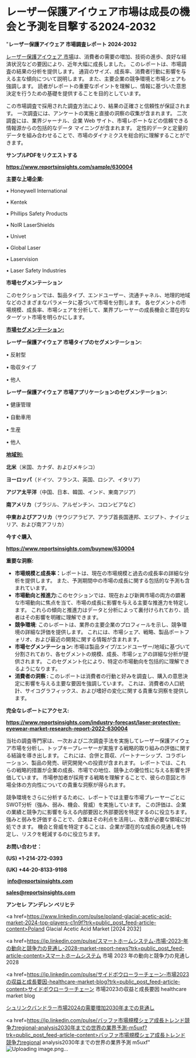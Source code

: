 # レーザー保護アイウェア市場は成長の機会と予測を目撃する2024-2032

"<strong>レーザー保護アイウェア 市場調査レポート 2024-2032</strong>

<a href=https://www.reportsinsights.com/sample/630004>レーザー保護アイウェア 市場</a>は、消費者の需要の増加、技術の進歩、良好な経済状況などの要因により、近年大幅に成長しました。 このレポートは、市場調査の結果の分析を提供します。 通貨のサイズ、成長率、消費者行動に影響を与える主な傾向について説明します。 また、主要企業の競争環境と市場シェアも強調します。 読者がレポートの重要なポイントを理解し、情報に基づいた意思決定を行うための基礎を提供することを目的としています。

この市場調査で採用された調査方法により、結果の正確さと信頼性が保証されます。 一次調査には、アンケートの実施と直接の洞察の収集が含まれます。 二次調査には、業界ジャーナル、企業 Web サイト、市場レポートなどの信頼できる情報源からの包括的なデータ マイニングが含まれます。 定性的データと定量的データを組み合わせることで、市場のダイナミクスを総合的に理解することができます。

<strong><b>サンプルPDFをリクエストする</b></strong>

<a href=https://www.reportsinsights.com/sample/630004><strong><u>https://www.reportsinsights.com/sample/630004</u></strong></a>

<strong>主要な上場企業:</strong>

• Honeywell International

• Kentek

• Phillips Safety Products

• NoIR LaserShields

• Univet

• Global Laser

• Laservision

• Laser Safety Industries

<strong>市場セグメンテーション</strong>

このセクションでは、製品タイプ、エンドユーザー、流通チャネル、地理的地域などのさまざまなパラメータに基づいて市場を分割します。 各セグメントの市場規模、成長率、市場シェアを分析して、業界プレーヤーの成長機会と潜在的なターゲット市場を明らかにします。

<strong><u>市場セグメンテーション</u></strong><strong><u>:</u></strong>

<strong>レーザー保護アイウェア 市場タイプのセグメンテーション:</strong>

• 反射型

• 吸収タイプ

• 他人

<strong>レーザー保護アイウェア 市場アプリケーションのセグメンテーション:</strong>

• 健康管理

• 自動車用

• 生産

• 他人

<strong><u>地域別</u></strong><strong><u>:</u></strong>

<strong>北米</strong>（米国、カナダ、およびメキシコ）

<strong>ヨーロッパ</strong>（ドイツ、フランス、英国、ロシア、イタリア）

<strong>アジア太平洋</strong>（中国、日本、韓国、インド、東南アジア）

<strong>南アメリカ</strong>（ブラジル、アルゼンチン、コロンビアなど）

<strong>中東およびアフリカ</strong>（サウジアラビア、アラブ首長国連邦、エジプト、ナイジェリア、および南アフリカ）

<strong>今すぐ購入</strong>

<a href=https://www.reportsinsights.com/buynow/630004><strong><u>https://www.reportsinsights.com/buynow/630004</u></strong></a>

<strong>重要な洞察:</strong>
<ul>
  <li><strong>市場規模と成長率：</strong>レポートは、現在の市場規模と過去の成長率の詳細な分析を提供します。 また、予測期間中の市場の成長に関する包括的な予測も含まれています。</li>
  <li><strong>市場動向と推進力:</strong>このセクションでは、現在および新興市場の両方の顕著な市場動向に焦点を当て、市場の成長に影響を与える主要な推進力を特定します。 これらの傾向と推進力はデータと分析によって裏付けられており、読者はその影響を明確に理解できます。</li>
  <li><strong>競争環境</strong>: このレポートは、業界の主要企業のプロフィールを示し、競争環境の詳細な評価を提供します。 これには、市場シェア、戦略、製品ポートフォリオ、および最近の開発に関する情報が含まれます。</li>
  <li><strong>市場セグメンテーション: </strong>市場は製品タイプ/エンドユーザー/地域に基づいて分割されており、各セグメントの規模、成長、市場シェアの詳細な分析が提供されます。 このセグメント化により、特定の市場動向を包括的に理解できるようになります。</li>
  <li><strong>消費者の洞察 : </strong>このレポートは消費者の行動と好みを調査し、購入の意思決定に影響を与える主要な要因を強調しています。 これは、消費者の人口統計、サイコグラフィックス、および嗜好の変化に関する貴重な洞察を提供します。</li>
</ul>
<strong>完全なレポートにアクセス:</strong>

<a href=https://www.reportsinsights.com/industry-forecast/laser-protective-eyewear-market-research-report-2022-630004><strong><u><b>https://www.reportsinsights.com/industry-forecast/laser-protective-eyewear-market-research-report-2022-630004</b></u></strong></a>

当社の調査専門家は、一次および二次調査手法を実施してレーザー保護アイウェア市場を分析し、トップキープレーヤーが実施する戦略的取り組みの評価に関する結論を導き出します。 これには、合併と買収、パートナーシップ、コラボレーション、製品の発売、研究開発への投資が含まれます。 レポートでは、これらの戦略的措置が企業の成長、市場での地位、競争上の優位性に与える影響を評価しています。 市場参加者が採用する戦略を理解することで、彼らの意図と市場全体の方向性についての貴重な洞察が得られます。

競争環境をさらに分析するために、レポートでは主要な市場プレーヤーごとにSWOT分析（強み、弱み、機会、脅威）を実施しています。 この評価は、企業の業績と競争力に影響を与える内部要因と外部要因を特定するのに役立ちます。 強みと弱みを評価することで、企業はその利点を活用し、改善が必要な領域に対処できます。 機会と脅威を特定することは、企業が潜在的な成長の見通しを特定し、リスクを軽減するのに役立ちます。

<strong>お問い合わせ：</strong>

<strong>(US) +1-214-272-0393</strong>

<strong>(UK) +44-20-8133-9198</strong>

<strong> </strong><a href=info@reportsinsights.com><strong><u>info@reportsinsights.com</u></strong></a>

<a href=sales@reportsinsights.com><strong><u>sales@reportsinsights.com</u></strong></a>

<strong>アンセレ アンデレン ベリヒテ</strong>

<a href=https://www.linkedin.com/pulse/poland-glacial-acetic-acid-market-2024-top-players-c1n9f?trk=public_post_feed-article-content>Poland Glacial Acetic Acid Market [2024 2032]</a>

<a href=https://jp.linkedin.com/pulse/スマートホームシステム-市場-2023-年の動向と競争力の見通し-2028-market-report-news?trk=public_post_feed-article-content>スマートホームシステム 市場 2023 年の動向と競争力の見通し 2028</a>

<a href=https://jp.linkedin.com/pulse/サイドボウローラーチェーン-市場2023の収益と成長要因-healthcare-market-blog?trk=public_post_feed-article-content>サイドボウローラーチェーン 市場2023の収益と成長要因 healthcare market blog</a>

<a href=https://www.linkedin.com/pulse/シュリンクバンドラー市場2024の需要増加2030年までの見通し-reports-insights-expert-ssiaf/>シュリンクバンドラー市場2024の需要増加2030年までの見通し</a>

<a href=https://jp.linkedin.com/pulse/バッファ市場規模シェア成長トレンド競争力regional-analysis2030年までの世界の業界予測-m5uxf?trk=public_post_feed-article-content>バッファ市場規模シェア成長トレンド競争力regional analysis2030年までの世界の業界予測 m5uxf</a>"
![Uploading image.png…]()
